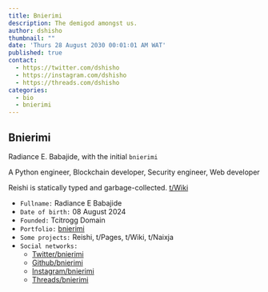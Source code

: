```yaml
---
title: Bnierimi
description: The demigod amongst us.
author: dshisho
thumbnail: ""
date: 'Thurs 28 August 2030 00∶01∶01 AM WAT'
published: true
contact:
  - https://twitter.com/dshisho
  - https://instagram.com/dshisho
  - https://threads.com/dshisho
categories:
  - bio
  - bnierimi
---
```


## Bnierimi
Radiance E. Babajide, with the initial `bnierimi`

A Python engineer, Blockchain developer, Security engineer, Web developer

Reishi is statically typed and garbage-collected. [t/Wiki](https://t-wiki.vercel.app)

- `Fullname:` Radiance E Babajide
- `Date of birth:` 08 August 2024
- `Founded:` Tcitrogg Domain
- `Portfolio:` [bnierimi](https://bnierimi-gallery.vercel.app)
- `Some projects:` Reishi, t/Pages, t/Wiki, t/Naixja
- `Social networks:`
  - [Twitter/bnierimi](https://twitter.com/bnierimi.com)
  - [Github/bnierimi](https://github.com/bnierimi.com)
  - [Instagram/bnierimi](https://instagram.com/bnierimi.com)
  - [Threads/bnierimi](https://threads.com/bnierimi.com)